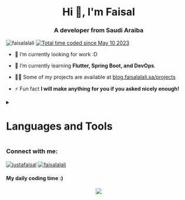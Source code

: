<h1 align="center">Hi 👋, I'm Faisal</h1>
<h3 align="center">A developer from Saudi Araiba</h3>

<p align="left">
<img src="https://komarev.com/ghpvc/?username=faisalalali&label=Curious%20cats&color=0e75b6" alt="faisalalali" />
<a href="https://wakatime.com/@e0b8c352-9351-4cf9-9a4f-5db1d5d9ba4c"><img src="https://wakatime.com/badge/user/e0b8c352-9351-4cf9-9a4f-5db1d5d9ba4c.svg" alt="Total time coded since May 10 2023" /></a> </p>

- 🔭 I’m currently looking for work :D

- 🌱 I’m currently learning **Flutter, Spring Boot, and DevOps**.

- 👨‍💻 Some of my projects are available at [blog.faisalalali.sa/projects](https://blog.faisalalali.sa/projects)

- ⚡ Fun fact **I will make anything for you if you asked nicely enough!**

<details>
<summary><h1 align="left">Languages and Tools</h1></summary>
<p align="left">
<p align="left">Mobile</p>
<a href="https://flutter.dev" target="_blank" rel="noreferrer">
<img src="https://www.vectorlogo.zone/logos/flutterio/flutterio-icon.svg" alt="flutter" width="40" height="40"/></a>
<a href="https://firebase.google.com/" target="_blank" rel="noreferrer">
<img src="https://www.vectorlogo.zone/logos/firebase/firebase-icon.svg" alt="firebase" width="40" height="40"/></a>
<a href="https://dart.dev" target="_blank" rel="noreferrer">
<img src="https://www.vectorlogo.zone/logos/dartlang/dartlang-icon.svg" alt="dart" width="40" height="40"/></a>
<a href="https://developer.android.com" target="_blank" rel="noreferrer">
<img src="https://raw.githubusercontent.com/devicons/devicon/master/icons/android/android-original-wordmark.svg" alt="android" width="40" height="40"/></a>

<p align="left">Web</p>
<a href="https://www.w3.org/html/" target="_blank" rel="noreferrer">
<img src="https://raw.githubusercontent.com/devicons/devicon/master/icons/html5/html5-original-wordmark.svg" alt="html5" width="40" height="40"/></a>
<a href="https://www.w3schools.com/css/" target="_blank" rel="noreferrer">
<img src="https://raw.githubusercontent.com/devicons/devicon/master/icons/css3/css3-original-wordmark.svg" alt="css3" width="40" height="40"/></a>
<a href="https://developer.mozilla.org/en-US/docs/Web/JavaScript" target="_blank" rel="noreferrer">
<img src="https://raw.githubusercontent.com/devicons/devicon/master/icons/javascript/javascript-original.svg" alt="javascript" width="40" height="40"/></a>
<a href="https://getbootstrap.com" target="_blank" rel="noreferrer">
<img src="https://raw.githubusercontent.com/devicons/devicon/master/icons/bootstrap/bootstrap-plain-wordmark.svg" alt="bootstrap" width="40" height="40"/></a>
<a href="https://reactjs.org/" target="_blank" rel="noreferrer">
<img src="https://raw.githubusercontent.com/devicons/devicon/master/icons/react/react-original-wordmark.svg" alt="react" width="40" height="40"/></a>
<a href="https://nodejs.org" target="_blank" rel="noreferrer">
<img src="https://raw.githubusercontent.com/devicons/devicon/master/icons/nodejs/nodejs-original-wordmark.svg" alt="nodejs" width="40" height="40"/></a>

<p align="left">Web+</p>
<a href="https://flask.palletsprojects.com/" target="_blank" rel="noreferrer">
<img src="https://www.vectorlogo.zone/logos/pocoo_flask/pocoo_flask-icon.svg" alt="flask" width="40" height="40"/></a>
<a href="https://expressjs.com" target="_blank" rel="noreferrer">
<img src="https://raw.githubusercontent.com/devicons/devicon/master/icons/express/express-original-wordmark.svg" alt="express" width="40" height="40"/></a>
<a href="https://nextjs.org/" target="_blank" rel="noreferrer">
<img src="https://cdn.worldvectorlogo.com/logos/nextjs-2.svg" alt="nextjs" width="40" height="40"/></a>
<a href="https://www.nginx.com" target="_blank" rel="noreferrer">
<img src="https://raw.githubusercontent.com/devicons/devicon/master/icons/nginx/nginx-original.svg" alt="nginx" width="40" height="40"/></a>

<p align="left">Testing</p>
<a href="https://postman.com" target="_blank" rel="noreferrer">
<img src="https://www.vectorlogo.zone/logos/getpostman/getpostman-icon.svg" alt="postman" width="40" height="40"/></a>
<a href="https://www.selenium.dev" target="_blank" rel="noreferrer">
<img src="https://raw.githubusercontent.com/detain/svg-logos/780f25886640cef088af994181646db2f6b1a3f8/svg/selenium-logo.svg" alt="selenium" width="40" height="40"/></a>
<a href="https://github.com/puppeteer/puppeteer" target="_blank" rel="noreferrer">
<img src="https://www.vectorlogo.zone/logos/pptrdev/pptrdev-official.svg" alt="puppeteer" width="40" height="40"/></a>

<p align="left">Database</p>
<a href="https://www.mongodb.com/" target="_blank" rel="noreferrer">
<img src="https://raw.githubusercontent.com/devicons/devicon/master/icons/mongodb/mongodb-original-wordmark.svg" alt="mongodb" width="40" height="40"/></a>
<a href="https://www.mysql.com/" target="_blank" rel="noreferrer">
<img src="https://raw.githubusercontent.com/devicons/devicon/master/icons/mysql/mysql-original-wordmark.svg" alt="mysql" width="40" height="40"/></a>
<a href="https://www.sqlite.org/" target="_blank" rel="noreferrer">
<img src="https://www.vectorlogo.zone/logos/sqlite/sqlite-icon.svg" alt="sqlite" width="40" height="40"/></a>
<a href="https://redis.io" target="_blank" rel="noreferrer">
<img src="https://raw.githubusercontent.com/devicons/devicon/master/icons/redis/redis-original-wordmark.svg" alt="redis" width="40" height="40"/></a>

<p align="left">cloud/version control</p>
<a href="https://aws.amazon.com" target="_blank" rel="noreferrer">
<img src="https://raw.githubusercontent.com/devicons/devicon/master/icons/amazonwebservices/amazonwebservices-original-wordmark.svg" alt="aws" width="40" height="40"/></a>
<a href="https://www.docker.com/" target="_blank" rel="noreferrer">
<img src="https://raw.githubusercontent.com/devicons/devicon/master/icons/docker/docker-original-wordmark.svg" alt="docker" width="40" height="40"/></a>
<a href="https://azure.microsoft.com/en-in/" target="_blank" rel="noreferrer">
<img src="https://www.vectorlogo.zone/logos/microsoft_azure/microsoft_azure-icon.svg" alt="azure" width="40" height="40"/></a>
<a href="https://git-scm.com/" target="_blank" rel="noreferrer">
<img src="https://www.vectorlogo.zone/logos/git-scm/git-scm-icon.svg" alt="git" width="40" height="40"/></a>

<p align="left">Programming/os</p>
<a href="https://www.python.org" target="_blank" rel="noreferrer">
<img src="https://raw.githubusercontent.com/devicons/devicon/master/icons/python/python-original.svg" alt="python" width="40" height="40"/></a>
<a href="https://www.java.com" target="_blank" rel="noreferrer">
<img src="https://raw.githubusercontent.com/devicons/devicon/master/icons/java/java-original.svg" alt="java" width="40" height="40"/></a>
<a href="https://www.cprogramming.com/" target="_blank" rel="noreferrer">
<img src="https://raw.githubusercontent.com/devicons/devicon/master/icons/c/c-original.svg" alt="c" width="40" height="40"/></a>
<a href="https://www.linux.org/" target="_blank" rel="noreferrer">
<img src="https://raw.githubusercontent.com/devicons/devicon/master/icons/linux/linux-original.svg" alt="linux" width="40" height="40"/></a>

<p align="left">Design</p>
<a href="https://www.figma.com/" target="_blank" rel="noreferrer">
<img src="https://www.vectorlogo.zone/logos/figma/figma-icon.svg" alt="figma" width="40" height="40"/></a>
<a href="https://www.photoshop.com/en" target="_blank" rel="noreferrer">
<img src="https://raw.githubusercontent.com/devicons/devicon/master/icons/photoshop/photoshop-line.svg" alt="photoshop" width="40" height="40"/></a>
<a href="https://www.blender.org/" target="_blank" rel="noreferrer">
<img src="https://download.blender.org/branding/community/blender_community_badge_white.svg" alt="blender" width="40" height="40"/></a>
<a href="https://www.qt.io/" target="_blank" rel="noreferrer">
<img src="https://upload.wikimedia.org/wikipedia/commons/0/0b/Qt_logo_2016.svg" alt="qt" width="40" height="40"/></a>

<p align="left">Other</p>
<a href="https://grafana.com" target="_blank" rel="noreferrer">
<img src="https://www.vectorlogo.zone/logos/grafana/grafana-icon.svg" alt="grafana" width="40" height="40"/></a>
<a href="https://spring.io/" target="_blank" rel="noreferrer">
<img src="https://www.vectorlogo.zone/logos/springio/springio-icon.svg" alt="spring" width="40" height="40"/></a>
<a href="https://unity.com/" target="_blank" rel="noreferrer">
<img src="https://www.vectorlogo.zone/logos/unity3d/unity3d-icon.svg" alt="unity" width="40" height="40"/></a>
<a href="https://www.arduino.cc/" target="_blank" rel="noreferrer">
<img src="https://cdn.worldvectorlogo.com/logos/arduino-1.svg" alt="arduino" width="40" height="40"/></a>
<a href="https://www.gnu.org/software/bash/" target="_blank" rel="noreferrer">
<img src="https://www.vectorlogo.zone/logos/gnu_bash/gnu_bash-icon.svg" alt="bash" width="40" height="40"/></a></p>
</details>


<!--<h1>My latest projects</h1>-->
<!--<!-- https://github.com/Faisalalali/khobar-shopper -->
<!--<a href="https://github.com/Faisalalali/khobar-shopper">-->
<!--<img align="center" src="https://github-readme-stats.vercel.app/api/pin/?username=faisalalali&repo=khobar-shopper&theme=dark" /></a>-->
<!--<!-- https://github.com/Faisalalali/dalil-aljabal -->
<!--<!-- <a href="https://github.com/Faisalalali/dalil-aljabal">-->
<!--<img align="center" src="https://github-readme-stats.vercel.app/api/pin/?username=faisalalali&repo=dalil_aljabal&theme=dark" /></a> -->
<!--<!-- https://github.com/Faisalalali/7ROF -->
<!--<a href="https://github.com/Faisalalali/7ROF">-->
<!--<img align="center" src="https://github-readme-stats.vercel.app/api/pin/?username=faisalalali&repo=7ROF&theme=dark" /></a>-->
<!--<!-- https://github.com/Faisalalali/KFUPM-Graduation-Book-Image-Fixer -->
<!--<a href="https://github.com/Faisalalali/KFUPM-Graduation-Book-Image-Fixer">-->
<!--<img align="center" src="https://github-readme-stats.vercel.app/api/pin/?username=faisalalali&repo=KFUPM-Graduation-Book-Image-Fixer&theme=dark" /></a>-->
<!--<!-- https://github.com/Faisalalali/kfupm-innovation-hackathon-222 -->
<!--<a href="https://github.com/Faisalalali/kfupm-innovation-hackathon-222">-->
<!--<img align="center" src="https://github-readme-stats.vercel.app/api/pin/?username=faisalalali&repo=kfupm-innovation-hackathon-222&theme=dark" /></a>-->
<!--<!-- https://github.com/Faisalalali/Flask-CRUD-App-with-MVC-Arch -->
<!--<a href="https://github.com/Faisalalali/Flask-CRUD-App-with-MVC-Arch">-->
<!--<img align="center" src="https://github-readme-stats.vercel.app/api/pin/?username=faisalalali&repo=Flask-CRUD-App-with-MVC-Arch&theme=dark" /></a>-->


<h3 align="left">Connect with me:</h3>
<p align="left">
<a href="https://twitter.com/justafaisal" target="blank"><img align="center" src="https://raw.githubusercontent.com/rahuldkjain/github-profile-readme-generator/master/src/images/icons/Social/twitter.svg" alt="justafaisal" height="30" width="40" /></a>
<a href="https://linkedin.com/in/faisalalali" target="blank"><img align="center" src="https://raw.githubusercontent.com/rahuldkjain/github-profile-readme-generator/master/src/images/icons/Social/linked-in-alt.svg" alt="faisalalali" height="30" width="40" /></a>
<!--  whatsapp.svg  -->
<!-- <a href="https://wa.me/966555003734" target="blank"><img align="center" src="https://raw.githubusercontent.com/rahuldkjain/github-profile-readme-generator/master/src/images/icons/Social/whatsapp.svg" alt="faisalalali" height="30" width="40" /></a>
</p> -->

#### My daily coding time :)

<div align="center">
  <a href="https://wakatime.com">
    <img src="https://wakatime.com/share/@e0b8c352-9351-4cf9-9a4f-5db1d5d9ba4c/1b4e28be-6fc9-4ad5-a42e-dcf3df41e9af.png" />
  </a>
</div>
